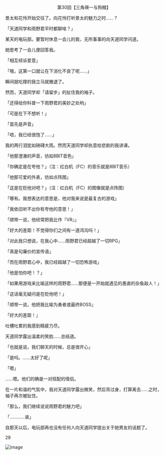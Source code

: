 <p align="center">第30回【三角瑛一与狗粮】</p>

景太和花怜开始交往了。向花怜打听景太的魅力之时……？

「天道同学和雨野君平时都聊啥？」

某天的电玩部。要暂时休息一会儿的我，无所事事的向天道同学问道。

她思考了一会儿便回答我。

「相互倾诉爱意」

「哦，这第一口就让在下消化不良了呢……」

瞬间就吃撑的我立马就撤退了。

然而，天道同学却「请留步」的扯住我的袖子。

「还得给你科普一下雨野君的美妙之处哟」

「可是在下不想听！」

「首先是声音」

「唔，我已经很饱了……」

我的两行泪犹如磅礴大雨。然而天道同学却执意给悲剧的我讲课。

「他那澄澈的声音，彷如8BIT音色」

「你确定是在夸他？」（注：红白机（FC）的音乐就是8BIT音乐）

「他那可爱的外表，彷如点阵图」

「这是在贬他对吧？」（注：红白机（FC）的图像就是点阵图）

「哪有。我想表达的意思是，他对我来说是最复古的游戏」

「我依旧听不出你有夸他的意思！」

「顺带一说，他经常把我比作『VR』」

「好大的差距！不觉得你们之间有一道鸿沟吗！」

「对此我只想说，在我心中……雨野君已经超越了一切RPG」

「真是句廉价的宣传语」

「而在雨野君心中，我已经超越了一切恐怖游戏」

「他是怕你吧！？」

「如果用游戏来比喻这样的雨野君……那便是一开始就遇见的愚直的杂鱼敌人！」

「这话毫无疑问是在贬他吧！」

「顺带一说，他把我比喻为勇者或最终BOSS」

「好大的差距！」

吐槽吐累的我感到精疲力尽。

天道同学露出温柔的笑脸……总结道。

「也就是说，我们聊天的时候，总是很开心」

「是吗。……太好了呢」

「嗯」

……嗯。他们的确是一对班配的情侣。

在一片和谐的气氛中，我对天道同学露出微笑，然后背过身，打算离去……之时，袖子再次被扯住。

「那么，我们继续说说雨野君的魅力吧」

「…………诶」

自那天以后，电玩部再也没有任何人向天道同学提出关于她男友的话题了。

29

![image](http://pic.wenku8.com/pictures/2/2082/107171/133317.jpg)

